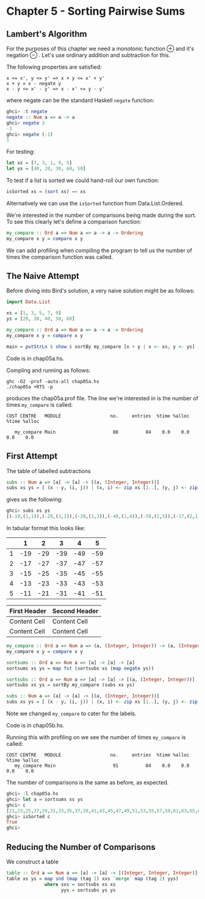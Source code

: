 Chapter 5 - Sorting Pairwise Sums
===============================

Lambert's Algorithm
-------------------

For the purposes of this chapter we need a monotonic function ⊕ and it's 
negation ⊖ . Let's use ordinary addition and subtraction for this.

The following properties are satisfied:

    x <= x', y <= y' => x + y <= x' + y'
    x + y = x - negate y
    x - y <= x' - y' => x - x' <= y - y'

where negate can be the standard Haskell `negate` function:

```haskell
ghci> :t negate
negate :: Num a => a -> a
ghci> negate 3
-3
ghci> negate (-1)
1
```

For testing:

```haskell
let xs = [7, 3, 1, 9, 5]
let ys = [40, 20, 30, 60, 50]
```

To test if a list is sorted we could hand-roll our own function:

```haskell
isSorted xs = (sort xs) == xs
```

Alternatively we can use the `isSorted` function from Data.List.Ordered.

We're interested in the number of comparisons being made during the sort. To see
this clearly let's define a comparison function:

```haskell
my_compare :: Ord a => Num a => a -> a -> Ordering
my_compare x y = compare x y
```

We can add profiling when compiling the program to tell us the number of times
the comparison function was called.

The Naive Attempt
-----------------

Before diving into Bird's solution, a very naive solution might be as follows:


```haskell
import Data.List

xs = [1, 3, 5, 7, 9]
ys = [20, 30, 40, 50, 60]

my_compare :: Ord a => Num a => a -> a -> Ordering
my_compare x y = compare x y

main = putStrLn $ show $ sortBy my_compare [x + y | x <- xs, y <- ys]
```

Code is in chap05a.hs.

Compling and running as follows:

```
ghc -O2 -prof -auto-all chap05a.hs
./chap05a +RTS -p
```

produces the chap05a.prof file. The line we're interested in is the number of times
`my_compare` is called:

```
COST CENTRE   MODULE                  no.     entries  %time %alloc   %time %alloc

   my_compare Main                     88          84    0.0    0.0     0.0    0.0
```
 
First Attempt
-------------

The table of labelled subtractions

```haskell
subs :: Num a => [a] -> [a] -> [(a, (Integer, Integer))]
subs xs ys = [ (x - y, (i, j)) | (x, i) <- zip xs [1..], (y, j) <- zip ys [1..]]
```

gives us the following:

```haskell
ghci> subs xs ys
[(-19,(1,1)),(-29,(1,2)),(-39,(1,3)),(-49,(1,4)),(-59,(1,5)),(-17,(2,1)),(-27,(2,2)),(-37,(2,3)),(-47,(2,4)),(-57,(2,5)),(-15,(3,1)),(-25,(3,2)),(-35,(3,3)),(-45,(3,4)),(-55,(3,5)),(-13,(4,1)),(-23,(4,2)),(-33,(4,3)),(-43,(4,4)),(-53,(4,5)),(-11,(5,1)),(-21,(5,2)),(-31,(5,3)),(-41,(5,4)),(-51,(5,5))]
```

In tabular format this looks like:

|    |   1 |   2 |   3 |   4 |   5 |
| -- | --- | --- | --- | --- | --- |
| 1  | -19 | -29 | -39 | -49 | -59 |
| 2  | -17 | -27 | -37 | -47 | -57 |
| 3  | -15 | -25 | -35 | -45 | -55 |
| 4  | -13 | -23 | -33 | -43 | -53 |
| 5  | -11 | -21 | -31 | -41 | -51 |



First Header  | Second Header
------------- | -------------
Content Cell  | Content Cell
Content Cell  | Content Cell


```haskell
my_compare :: Ord a => Num a => (a, (Integer, Integer)) -> (a, (Integer, Integer)) -> Ordering
my_compare x y = compare x y

sortsums :: Ord a => Num a => [a] -> [a] -> [a]
sortsums xs ys = map fst (sortsubs xs (map negate ys))

sortsubs :: Ord a => Num a => [a] -> [a] -> [(a, (Integer, Integer))]
sortsubs xs ys = sortBy my_compare (subs xs ys)

subs :: Num a => [a] -> [a] -> [(a, (Integer, Integer))]
subs xs ys = [ (x - y, (i, j)) | (x, i) <- zip xs [1..], (y, j) <- zip ys [1..]]
```

Note we changed `my_compare` to cater for the labels.

Code is in chap05b.hs.

Running this with profiling on we see the number of times `my_compare` is called:

```
COST CENTRE   MODULE                  no.     entries  %time %alloc   %time %alloc
   my_compare Main                     91          84    0.0    0.0     0.0    0.0
```

The number of comparisons is the same as before, as expected.

```haskell
ghci> :l chap05a.hs
ghci> let a = sortsums xs ys
ghci> c
[21,23,25,27,29,31,33,35,37,39,41,43,45,47,49,51,53,55,57,59,61,63,65,67,69]
ghci> isSorted c
True
ghci>
```

Reducing the Number of Comparisons
----------------------------------

We construct a table

```haskell
table :: Ord a => Num a => [a] -> [a] -> [(Integer, Integer, Integer)]
table xs ys = map snd (map (tag 1) xxs `merge` map (tag 2) yys) 
              where xxs = sortsubs xs xs
                    yys = sortsubs ys ys 
```

